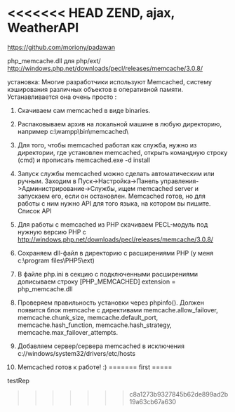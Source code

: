 <<<<<<< HEAD
ZEND, ajax, WeatherAPI
========
https://github.com/moriony/padawan

php_memcache.dll для php/ext/
http://windows.php.net/downloads/pecl/releases/memcache/3.0.8/

установка:
Многие разработчики используют Memcached, систему кэширования различных объектов в оперативной памяти. Устанавливается она очень просто
:

1. Cкачиваем сам memcached в виде binaries.

2. Распаковываем архив на локальной машине в любую директорию, например c:\wampp\bin\memcached\

3. Для того, чтобы memcached работал как служба, нужно из директории, где установлен memcached, открыть командную строку (cmd) и прописать memcached.exe -d install

4. Запуск службы memcached можно сделать автоматическим или ручным. Заходим в Пуск->Настройка->Панель управления->Администрирование->Службы, ищем memcached server и запускаем его, если он остановлен.
Memcached готов, но для работы с ним нужно API для того языка, на котором вы пишите.
Список API

5. Для работы с memcached из PHP скачиваем PECL-модуль под нужную версию PHP c http://windows.php.net/downloads/pecl/releases/memcache/3.0.8/

6. Сохраняем dll-файл в директорию с расширениями PHP (у меня c:\program files\PHP5\ext\)

7. В файле php.ini в секцию с подключенными расширениями дописываем строку
[PHP_MEMCACHED]
extension = php_memcache.dll

8. Проверяем правильность установки через phpinfo(). Должен появится блок memcache с директивами memcache.allow_failover, memcache.chunk_size, memcache.default_port, memcache.hash_function, memcache.hash_strategy, memcache.max_failover_attempts.

9. Добавляем сервер/сервера memcached в исключения c://windows/system32/drivers/etc/hosts

10. Memcached готов к работе! :)
=======
first
=====

testRep
>>>>>>> c8a1273b9327845b62de899ad2b19a63cb67a630
